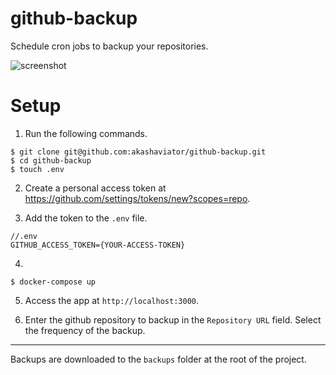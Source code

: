 # github-backup
Schedule cron jobs to backup your repositories.

![screenshot](https://user-images.githubusercontent.com/12623921/230470196-450f9a28-3ebd-47c5-9b6b-b032477db367.png)

# Setup
1. Run the following commands.
```
$ git clone git@github.com:akashaviator/github-backup.git
$ cd github-backup
$ touch .env
```

2. Create a personal access token at https://github.com/settings/tokens/new?scopes=repo.



3. Add the token to the `.env` file.
```
//.env
GITHUB_ACCESS_TOKEN={YOUR-ACCESS-TOKEN}
```


4.
```
$ docker-compose up
```


5. Access the app at `http://localhost:3000`.

6. Enter the github repository to backup in the `Repository URL` field. Select the frequency of the backup.
----

Backups are downloaded to the `backups` folder at the root of the project.
